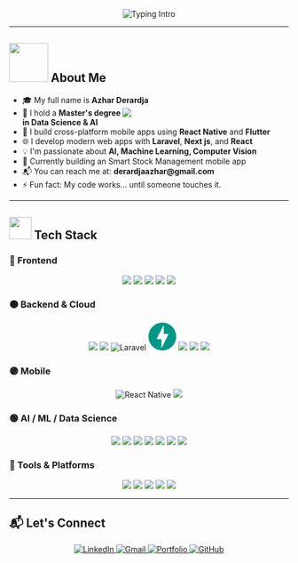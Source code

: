 <div align="center">
  <img src="https://readme-typing-svg.herokuapp.com?font=Architects+Daughter&color=0984e3&size=40&center=true&vCenter=true&height=60&width=600&lines=Heyyy!+I'm+Azhar+Derardja+%F0%9F%91%8B;AI+Developer+|+Data+Scientist+|+Full-Stack+Engineer;Welcome+to+my+profile+%F0%9F%92%AB" alt="Typing Intro">
</div>

---

<h2><img src="https://raw.githubusercontent.com/nixin72/nixin72/master/wave.gif" width="70px" height="70px"/> About Me</h2>

<ul>
  <li>🎓 My full name is <strong>Azhar Derardja</strong> <img src="https://media.giphy.com/media/qgQUggAC3Pfv687qPC/giphy.gif" width="300" align="right"></li>
  <li>🧠 I hold a <strong>Master's degree in Data Science & AI</strong></li>
  <li>📱 I build cross-platform mobile apps using <strong>React Native</strong> and <strong>Flutter</strong></li>
  <li>🌐 I develop modern web apps with <strong>Laravel</strong>, <strong>Next js</strong>, and <strong>React</strong></li>
  <li>💡 I'm passionate about <strong>AI, Machine Learning, Computer Vision</strong></li>
  <li>🚀 Currently building an Smart Stock Management mobile app</li>
  <li>📬 You can reach me at: <strong>derardjaazhar@gmail.com</strong></li>
  <li>⚡ Fun fact: My code works… until someone touches it.</li>
</ul>

---

<h2><img src="https://media2.giphy.com/media/QssGEmpkyEOhBCb7e1/giphy.gif" width="40px" height="40px"> Tech Stack</h2>

### 🔵 Frontend
<p align="center">
  <img src="https://cdn.jsdelivr.net/gh/devicons/devicon/icons/html5/html5-original.svg" width="50"/>
  <img src="https://cdn.jsdelivr.net/gh/devicons/devicon/icons/css3/css3-original.svg" width="50"/>
  <img src="https://cdn.jsdelivr.net/gh/devicons/devicon/icons/javascript/javascript-original.svg" width="50"/>
  <img src="https://cdn.jsdelivr.net/gh/devicons/devicon/icons/react/react-original.svg" width="50"/>
  <img src="https://cdn.jsdelivr.net/gh/devicons/devicon/icons/bootstrap/bootstrap-original.svg" width="50"/>
</p>

### 🟠 Backend & Cloud
<p align="center">
  <img src="https://cdn.jsdelivr.net/gh/devicons/devicon/icons/django/django-plain.svg" width="50"/>
  <img src="https://cdn.jsdelivr.net/gh/devicons/devicon/icons/php/php-original.svg" width="50"/>
  <img src="https://cdn.jsdelivr.net/gh/devicons/devicon/icons/laravel/laravel-original-wordmark.svg" width="50" alt="Laravel" />

  <img src="https://raw.githubusercontent.com/devicons/devicon/master/icons/fastapi/fastapi-original.svg" width="50"/>
  <img src="https://cdn.jsdelivr.net/gh/devicons/devicon/icons/firebase/firebase-plain.svg" width="50"/>
  <img src="https://cdn.jsdelivr.net/gh/devicons/devicon/icons/mysql/mysql-original.svg" width="50"/>
  <img src="https://cdn.jsdelivr.net/gh/devicons/devicon/icons/mongodb/mongodb-original.svg" width="50"/>
</p>

### 🟣 Mobile
<p align="center">
  <img src="https://cdn.jsdelivr.net/gh/devicons/devicon/icons/react/react-original.svg" width="50" title="React Native"/>
  <img src="https://cdn.jsdelivr.net/gh/devicons/devicon/icons/flutter/flutter-original.svg" width="50"/>
</p>

### 🟢 AI / ML / Data Science
<p align="center">
  <img src="https://cdn.jsdelivr.net/gh/devicons/devicon/icons/python/python-original.svg" width="50"/>
  <img src="https://www.vectorlogo.zone/logos/tensorflow/tensorflow-icon.svg" width="50"/>
  <img src="https://upload.wikimedia.org/wikipedia/commons/a/ae/Keras_logo.svg" width="50"/>
  <img src="https://upload.wikimedia.org/wikipedia/commons/1/10/PyTorch_logo_icon.svg" width="50"/>
  <img src="https://upload.wikimedia.org/wikipedia/commons/3/31/NumPy_logo_2020.svg" width="50"/>
  <img src="https://upload.wikimedia.org/wikipedia/commons/e/ed/Pandas_logo.svg" width="50"/>
  <img src="https://upload.wikimedia.org/wikipedia/commons/0/05/Scikit_learn_logo_small.svg" width="50"/>
</p>

### 🔴 Tools & Platforms
<p align="center">
  <img src="https://cdn.jsdelivr.net/gh/devicons/devicon/icons/git/git-original.svg" width="50"/>
  <img src="https://cdn.jsdelivr.net/gh/devicons/devicon/icons/github/github-original.svg" width="50"/>
  <img src="https://cdn.jsdelivr.net/gh/devicons/devicon/icons/docker/docker-original.svg" width="50"/>
  <img src="https://upload.wikimedia.org/wikipedia/commons/d/d0/Google_Colaboratory_SVG_Logo.svg" width="50"/>
  <img src="https://upload.wikimedia.org/wikipedia/commons/3/38/Jupyter_logo.svg" width="50"/>
</p>

---

## 📬 Let's Connect

<p align="center">
  <a href="https://www.linkedin.com/in/azhar-derardja-052a96217/" target="_blank">
    <img src="https://img.shields.io/badge/LinkedIn-blue?style=for-the-badge&logo=linkedin" alt="LinkedIn">
  </a>
  <a href="mailto:azharderardja@gmail.com">
    <img src="https://img.shields.io/badge/Gmail-red?style=for-the-badge&logo=gmail" alt="Gmail">
  </a>
  <a href="https://azharderardja.netlify.app/" target="_blank">
    <img src="https://img.shields.io/badge/Portfolio-34495e?style=for-the-badge&logo=firefox-browser&logoColor=white" alt="Portfolio">
  </a>
  <a href="https://github.com/azharderardja" target="_blank">
    <img src="https://img.shields.io/badge/GitHub-000000?style=for-the-badge&logo=github" alt="GitHub">
  </a>
</p>

